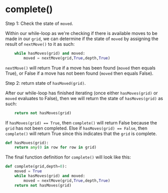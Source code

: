 <!--title={completing the Sudoku board: complete()}-->

<!--badges={Algorithmns:27}-->

<!--concepts{Functions}-->

# complete()
Step 1: Check the state of `moved`.

Within our while-loop as we're checking if there is available moves to be made in our `grid`, we can determine if the state of `moved` by assigning the result of `nextMove()` to it as such:

```python
	while hasMoves(grid) and moved:
		moved = nextMove(grid,True,depth,True)
```

`nextMove()` will return True if a move has been found (`moved` then equals True), or False if a move has not been found (`moved` then equals False). 

Step 2: return state of `hasMoved(grid)`.

After our while-loop has finished iterating (once either `hasMoves(grid)` or `moved` evaluates to False), then we will return the state of `hasMoves(grid)` as such:

```python
	return not hasMoves(grid)
```


If `hasMoves(grid) == True`, then `complete()` will return False because the `grid` has not been completed. Else if `hasMoves(grid) == False`, then `complete()` will return True since this indicates that the `grid` is complete. 

```python
def hasMoves(grid):
	return any(0 in row for row in grid)
```



The final function definition for `complete()` will look like this:

```python
def complete(grid,depth=0):
	moved = True
	while hasMoves(grid) and moved:
		moved = nextMove(grid,True,depth,True)
	return not hasMoves(grid)
```

